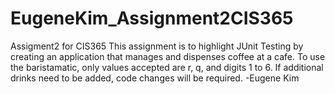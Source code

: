 # EugeneKim_Assignment2CIS365
Assigment2 for CIS365
This assignment is to highlight JUnit Testing by creating an application that manages and dispenses coffee at a cafe.
To use the baristamatic, only values accepted are r, q, and digits 1 to 6.
If additional drinks need to be added, code changes will be required.
-Eugene Kim
